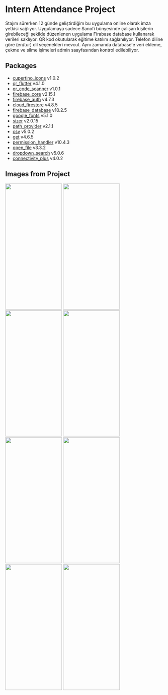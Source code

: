# Intern Attendance Project
 Stajım sürerken 12 günde geliştirdiğim bu uygulama online olarak imza yetkisi sağlıyor. Uygulamaya sadece Sanofi bünyesinde çalışan kişilerin girebileceği şekilde düzenlenen uygulama Firabase database kullanarak verileri saklıyor. QR kod okutularak eğitime katılım sağlanılıyor. Telefon diline göre (en/tur) dil seçenekleri mevcut. Aynı zamanda database'e veri ekleme, çekme ve silme işlmeleri admin saayfasından kontrol edilebiliyor. 

## Packages
- [cupertino_icons](https://pub.dev/packages/cupertino_icons) v1.0.2
- [qr_flutter](https://pub.dev/packages/qr_flutter) v4.1.0
- [qr_code_scanner](https://pub.dev/packages/qr_code_scanner) v1.0.1
- [firebase_core](https://pub.dev/packages/firebase_core) v2.15.1
- [firebase_auth](https://pub.dev/packages/firebase_auth) v4.7.3
- [cloud_firestore](https://pub.dev/packages/cloud_firestore) v4.8.5
- [firebase_database](https://pub.dev/packages/firebase_database) v10.2.5
- [google_fonts](https://pub.dev/packages/google_fonts) v5.1.0
- [sizer](https://pub.dev/packages/sizer) v2.0.15
- [path_provider](https://pub.dev/packages/path_provider) v2.1.1
- [csv](https://pub.dev/packages/csv) v5.0.2
- [get](https://pub.dev/packages/get) v4.6.5
- [permission_handler](https://pub.dev/packages/permission_handler) v10.4.3
- [open_file](https://pub.dev/packages/open_file) v3.3.2
- [dropdown_search](https://pub.dev/packages/dropdown_search) v5.0.6
- [connectivity_plus](https://pub.dev/packages/connectivity_plus) v4.0.2

## Images from Project

<img src="https://github.com/ibrahimcerkezoglu/QR-Polling-System/assets/126337225/a31c82d3-ea00-40b8-ac8e-302c2a8ff4ce" width = "180" height = "400">
<img src="https://github.com/ibrahimcerkezoglu/QR-Polling-System/assets/126337225/a498b8d8-f40e-44ce-ba0d-773f690c3565" width = "180" height = "400">
<img src="https://github.com/ibrahimcerkezoglu/QR-Polling-System/assets/126337225/0bc052b4-0a9b-4aec-99ed-275e97e277f8" width = "180" height = "400">
<img src="https://github.com/ibrahimcerkezoglu/QR-Polling-System/assets/126337225/2bd711f6-7cc5-47c3-99b0-c5ff7374035e" width = "180" height = "400">
<img src="https://github.com/ibrahimcerkezoglu/QR-Polling-System/assets/126337225/73885415-ff4a-487f-9489-6a304b259bad" width = "180" height = "400">
<img src="https://github.com/ibrahimcerkezoglu/QR-Polling-System/assets/126337225/55b6e20c-bfd7-42c7-b4d3-5493ce90d5b4" width = "180" height = "400">
<img src="https://github.com/ibrahimcerkezoglu/QR-Polling-System/assets/126337225/2bbd3fdb-d88a-4514-b619-a6e6441a88c7" width = "180" height = "400">
<img src="https://github.com/ibrahimcerkezoglu/QR-Polling-System/assets/126337225/8a869e36-3143-4de8-8c28-832979934086" width = "180" height = "400">
